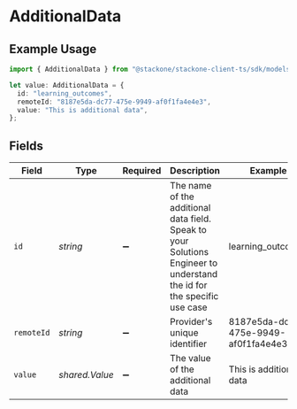 # AdditionalData

## Example Usage

```typescript
import { AdditionalData } from "@stackone/stackone-client-ts/sdk/models/shared";

let value: AdditionalData = {
  id: "learning_outcomes",
  remoteId: "8187e5da-dc77-475e-9949-af0f1fa4e4e3",
  value: "This is additional data",
};
```

## Fields

| Field                                                                                                                  | Type                                                                                                                   | Required                                                                                                               | Description                                                                                                            | Example                                                                                                                |
| ---------------------------------------------------------------------------------------------------------------------- | ---------------------------------------------------------------------------------------------------------------------- | ---------------------------------------------------------------------------------------------------------------------- | ---------------------------------------------------------------------------------------------------------------------- | ---------------------------------------------------------------------------------------------------------------------- |
| `id`                                                                                                                   | *string*                                                                                                               | :heavy_minus_sign:                                                                                                     | The name of the additional data field. Speak to your Solutions Engineer to understand the id for the specific use case | learning_outcomes                                                                                                      |
| `remoteId`                                                                                                             | *string*                                                                                                               | :heavy_minus_sign:                                                                                                     | Provider's unique identifier                                                                                           | 8187e5da-dc77-475e-9949-af0f1fa4e4e3                                                                                   |
| `value`                                                                                                                | *shared.Value*                                                                                                         | :heavy_minus_sign:                                                                                                     | The value of the additional data                                                                                       | This is additional data                                                                                                |